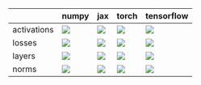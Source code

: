 |             | numpy                                                                                                                                        | jax                                                                                                                                          | torch                                                                                                                                        | tensorflow                                                                                                                                   |
|:------------|:---------------------------------------------------------------------------------------------------------------------------------------------|:---------------------------------------------------------------------------------------------------------------------------------------------|:---------------------------------------------------------------------------------------------------------------------------------------------|:---------------------------------------------------------------------------------------------------------------------------------------------|
| activations | <a href="Functional API/NN/activations.md" rel="noopener noreferrer" target="_blank"><img src=https://img.shields.io/badge/-failure-red></a> | <a href="Functional API/NN/activations.md" rel="noopener noreferrer" target="_blank"><img src=https://img.shields.io/badge/-failure-red></a> | <a href="Functional API/NN/activations.md" rel="noopener noreferrer" target="_blank"><img src=https://img.shields.io/badge/-failure-red></a> | <a href="Functional API/NN/activations.md" rel="noopener noreferrer" target="_blank"><img src=https://img.shields.io/badge/-failure-red></a> |
| losses      | <a href="Functional API/NN/losses.md" rel="noopener noreferrer" target="_blank"><img src=https://img.shields.io/badge/-failure-red></a>      | <a href="Functional API/NN/losses.md" rel="noopener noreferrer" target="_blank"><img src=https://img.shields.io/badge/-failure-red></a>      | <a href="Functional API/NN/losses.md" rel="noopener noreferrer" target="_blank"><img src=https://img.shields.io/badge/-failure-red></a>      | <a href="Functional API/NN/losses.md" rel="noopener noreferrer" target="_blank"><img src=https://img.shields.io/badge/-success-success></a>  |
| layers      | <a href="Functional API/NN/layers.md" rel="noopener noreferrer" target="_blank"><img src=https://img.shields.io/badge/-failure-red></a>      | <a href="Functional API/NN/layers.md" rel="noopener noreferrer" target="_blank"><img src=https://img.shields.io/badge/-failure-red></a>      | <a href="Functional API/NN/layers.md" rel="noopener noreferrer" target="_blank"><img src=https://img.shields.io/badge/-failure-red></a>      | <a href="Functional API/NN/layers.md" rel="noopener noreferrer" target="_blank"><img src=https://img.shields.io/badge/-failure-red></a>      |
| norms       | <a href="Functional API/NN/norms.md" rel="noopener noreferrer" target="_blank"><img src=https://img.shields.io/badge/-failure-red></a>       | <a href="Functional API/NN/norms.md" rel="noopener noreferrer" target="_blank"><img src=https://img.shields.io/badge/-success-success></a>   | <a href="Functional API/NN/norms.md" rel="noopener noreferrer" target="_blank"><img src=https://img.shields.io/badge/-failure-red></a>       | <a href="Functional API/NN/norms.md" rel="noopener noreferrer" target="_blank"><img src=https://img.shields.io/badge/-failure-red></a>       |
